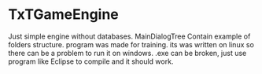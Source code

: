 # TxTGameEngine
Just simple engine without databases.
MainDialogTree Contain example of folders structure.
program was made for training.
its was written on linux so there can be a problem to run it on windows.
.exe can be broken, just use program like Eclipse to compile and it should work.
